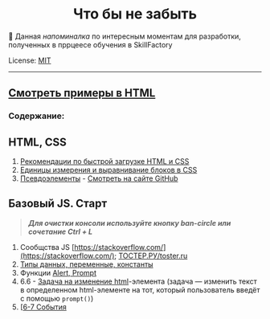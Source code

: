 <!-- SkillFactory PHPDEV-34 Рыков Денис-->

<h1 align="center">Что бы не забыть</h1>

:pushpin: Данная *напоминалка* по интересным моментам для разработки, полученных в пррцеесе обучения в SkillFactory

License: [MIT](./license.md "Смотреть лицензию")

---
[Смотреть примеры в HTML](https://Denor74.github.io/WEB-reminder)
---
### Содержание:

## HTML, CSS

1. [Рекомендации по быстрой загрузке HTML и CSS](boost-css.md)
2. [Единицы измерения и выравнивание блоков в CSS](block-css.md)
3. [Псевдоэлементы](block-css.html) - [Смотреть на сайте GitHub](https://denor74.github.io/WEB-reminder/block-css.html)

## Базовый JS. Старт

> ***Для очистки консоли используйте кнопку ban-circle  или сочетание Ctrl + L***

1. Сообщства JS [https://stackoverflow.com/](https://stackoverflow.com/); [ТОСТЕР.РУ/toster.ru](https://qna.habr.com/)
2. [Типы данных, переменные, константы](jscript/datatypes.md)
3. Функции [Alert, Prompt](jscript/alertprompt.md)
4. 6.6 - [Задача на изменение html](jscript/index-6-6.html)-элемента (задача — изменить текст в определенном html-элементе на тот, который пользователь введёт с помощью `prompt()`)
5. [[6-7 События](jscript/script-6-7.js)